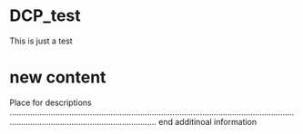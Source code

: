 # DCP_test
This is just a test
# new content
Place for descriptions ............................................................................................................................................................................................ end
additinoal information
